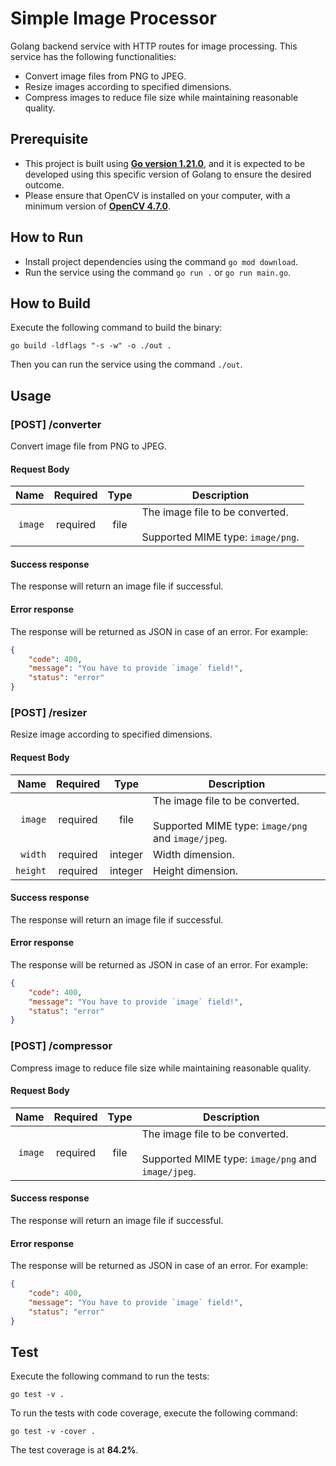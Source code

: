 # Simple Image Processor

Golang backend service with HTTP routes for image processing. This service has the following functionalities:

- Convert image files from PNG to JPEG.
- Resize images according to specified dimensions.
- Compress images to reduce file size while maintaining reasonable quality.

## Prerequisite

- This project is built using [**Go version 1.21.0**](https://go.dev/dl/), and it is expected to be developed using this specific version of Golang to ensure the desired outcome.
- Please ensure that OpenCV is installed on your computer, with a minimum version of [**OpenCV 4.7.0**](https://gocv.io/getting-started/).
 
## How to Run

- Install project dependencies using the command `go mod download`.
- Run the service using the command `go run .` or `go run main.go`.

## How to Build

Execute the following command to build the binary:
```shell
go build -ldflags "-s -w" -o ./out .
```

Then you can run the service using the command `./out`.

## Usage

### [POST] /converter
Convert image file from PNG to JPEG.

#### Request Body
|          Name | Required |  Type   | Description                                                                                                                                                           |
| -------------:|:--------:|:-------:| --------------------------------------------------------------------------------------------------------------------------------------------------------------------- |
|     `image` | required | file  | The image file to be converted. <br/><br/> Supported MIME type: `image/png`.                                                                     |

#### Success response
The response will return an image file if successful.

#### Error response
The response will be returned as JSON in case of an error. For example:
```json
{
    "code": 400,
    "message": "You have to provide `image` field!",
    "status": "error"
}
```

### [POST] /resizer
Resize image according to specified dimensions.

#### Request Body
| Name | Required | Type | Description |
| ----:|:--------:|:----:| ----------- |
| `image` | required | file | The image file to be converted. <br/><br/> Supported MIME type: `image/png` and `image/jpeg`. |
| `width` | required | integer  | Width dimension. |
| `height` | required | integer  | Height dimension.|

#### Success response
The response will return an image file if successful.

#### Error response
The response will be returned as JSON in case of an error. For example:
```json
{
    "code": 400,
    "message": "You have to provide `image` field!",
    "status": "error"
}
```

### [POST] /compressor
Compress image to reduce file size while maintaining reasonable quality.

#### Request Body
| Name | Required | Type | Description |
| ----:|:--------:|:----:| ----------- |
| `image` | required | file | The image file to be converted. <br/><br/> Supported MIME type: `image/png` and `image/jpeg`. |

#### Success response
The response will return an image file if successful.

#### Error response
The response will be returned as JSON in case of an error. For example:
```json
{
    "code": 400,
    "message": "You have to provide `image` field!",
    "status": "error"
}
```

## Test

Execute the following command to run the tests:
```shell
go test -v .
```

To run the tests with code coverage, execute the following command:
```shell
go test -v -cover .
```

The test coverage is at **84.2%**.
